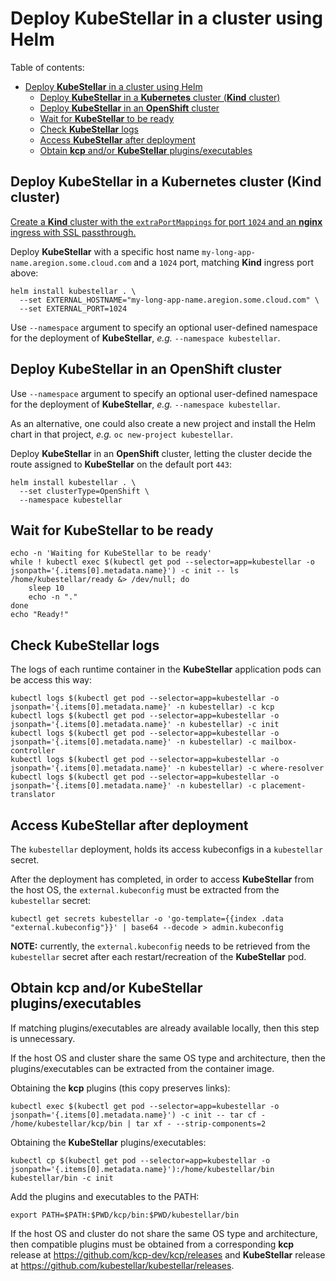 # Deploy **KubeStellar** in a cluster using Helm

Table of contents:

- [Deploy **KubeStellar** in a cluster using Helm](#deploy-kubestellar-in-a-cluster-using-helm)
  - [Deploy **KubeStellar** in a **Kubernetes** cluster (**Kind** cluster)](#deploy-kubestellar-in-a-kubernetes-cluster-kind-cluster)
  - [Deploy **KubeStellar** in an **OpenShift** cluster](#deploy-kubestellar-in-an-openshift-cluster)
  - [Wait for **KubeStellar** to be ready](#wait-for-kubestellar-to-be-ready)
  - [Check **KubeStellar** logs](#check-kubestellar-logs)
  - [Access **KubeStellar** after deployment](#access-kubestellar-after-deployment)
  - [Obtain **kcp** and/or **KubeStellar** plugins/executables](#obtain-kcp-andor-kubestellar-pluginsexecutables)

## Deploy **KubeStellar** in a **Kubernetes** cluster (**Kind** cluster)

[Create a **Kind** cluster with the `extraPortMappings` for port `1024` and an **nginx** ingress with SSL passthrough.](https://docs.kubestellar.io/main/Coding%20Milestones/PoC2023q1/environments/dev-env/#hosting-kubestellar-in-a-kind-cluster)

Deploy **KubeStellar** with a specific host name `my-long-app-name.aregion.some.cloud.com` and a `1024` port, matching **Kind** ingress port above:

```shell
helm install kubestellar . \
  --set EXTERNAL_HOSTNAME="my-long-app-name.aregion.some.cloud.com" \
  --set EXTERNAL_PORT=1024
```

Use `--namespace` argument to specify an optional user-defined namespace for the deployment of **KubeStellar**, *e.g.* `--namespace kubestellar`.

## Deploy **KubeStellar** in an **OpenShift** cluster

Use `--namespace` argument to specify an optional user-defined namespace for the deployment of **KubeStellar**, *e.g.* `--namespace kubestellar`.

As an alternative, one could also create a new project and install the Helm chart in that project, *e.g.* `oc new-project kubestellar`.

Deploy **KubeStellar** in an **OpenShift** cluster, letting the cluster decide the route assigned to **KubeStellar** on the default port `443`:

```shell
helm install kubestellar . \
  --set clusterType=OpenShift \
  --namespace kubestellar
```

## Wait for **KubeStellar** to be ready

```shell
echo -n 'Waiting for KubeStellar to be ready'
while ! kubectl exec $(kubectl get pod --selector=app=kubestellar -o jsonpath='{.items[0].metadata.name}') -c init -- ls /home/kubestellar/ready &> /dev/null; do
    sleep 10
    echo -n "."
done
echo "Ready!"
```

## Check **KubeStellar** logs
<!--check-log-start-->
The logs of each runtime container in the **KubeStellar** application pods can be access this way:

```shell
kubectl logs $(kubectl get pod --selector=app=kubestellar -o jsonpath='{.items[0].metadata.name}' -n kubestellar) -c kcp
kubectl logs $(kubectl get pod --selector=app=kubestellar -o jsonpath='{.items[0].metadata.name}' -n kubestellar) -c init
kubectl logs $(kubectl get pod --selector=app=kubestellar -o jsonpath='{.items[0].metadata.name}' -n kubestellar) -c mailbox-controller
kubectl logs $(kubectl get pod --selector=app=kubestellar -o jsonpath='{.items[0].metadata.name}' -n kubestellar) -c where-resolver
kubectl logs $(kubectl get pod --selector=app=kubestellar -o jsonpath='{.items[0].metadata.name}' -n kubestellar) -c placement-translator
```
<!--check-log-end-->
## Access **KubeStellar** after deployment

The `kubestellar` deployment, holds its access kubeconfigs in a `kubestellar` secret.

After the deployment has completed, in order to access **KubeStellar** from the host OS, the `external.kubeconfig` must be extracted from the `kubestellar` secret:

```shell
kubectl get secrets kubestellar -o 'go-template={{index .data "external.kubeconfig"}}' | base64 --decode > admin.kubeconfig
```

**NOTE:** currently, the `external.kubeconfig` needs to be retrieved from the `kubestellar` secret after each restart/recreation of the **KubeStellar** pod.

## Obtain **kcp** and/or **KubeStellar** plugins/executables

If matching plugins/executables are already available locally, then this step is unnecessary.

If the host OS and cluster share the same OS type and architecture, then the plugins/executables can be extracted from the container image.

Obtaining the **kcp** plugins (this copy preserves links):

```shell
kubectl exec $(kubectl get pod --selector=app=kubestellar -o jsonpath='{.items[0].metadata.name}') -c init -- tar cf - /home/kubestellar/kcp/bin | tar xf - --strip-components=2
```

Obtaining the **KubeStellar** plugins/executables:

```shell
kubectl cp $(kubectl get pod --selector=app=kubestellar -o jsonpath='{.items[0].metadata.name}'):/home/kubestellar/bin kubestellar/bin -c init
```

Add the plugins and executables to the PATH:

```shell
export PATH=$PATH:$PWD/kcp/bin:$PWD/kubestellar/bin
```

If the host OS and cluster do not share the same OS type and architecture, then compatible plugins must be obtained from a corresponding **kcp** release at https://github.com/kcp-dev/kcp/releases and **KubeStellar** release at https://github.com/kubestellar/kubestellar/releases.
